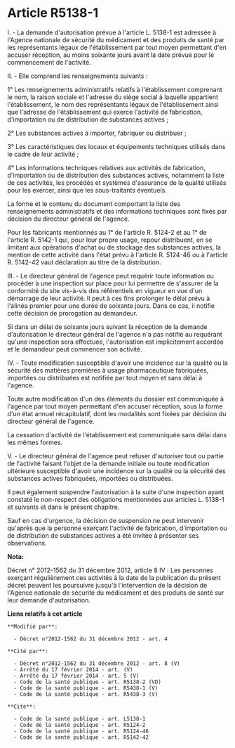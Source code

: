 # Article R5138-1

I. - La demande d'autorisation prévue à l'article L. 5138-1 est adressée à l'Agence nationale de sécurité du médicament et
des produits de santé par les représentants légaux de l'établissement par tout moyen permettant d'en accuser réception, au
moins soixante jours avant la date prévue pour le commencement de l'activité. 

II. - Elle comprend les renseignements suivants : 

1° Les renseignements administratifs relatifs à l'établissement comprenant le nom, la raison sociale et l'adresse du siège
social à laquelle appartient l'établissement, le nom des représentants légaux de l'établissement ainsi que l'adresse de
l'établissement qui exerce l'activité de fabrication, d'importation ou de distribution de substances actives ; 

2° Les substances actives à importer, fabriquer ou distribuer ; 

3° Les caractéristiques des locaux et équipements techniques utilisés dans le cadre de leur activité ; 

4° Les informations techniques relatives aux activités de fabrication, d'importation ou de distribution des substances
actives, notamment la liste de ces activités, les procédés et systèmes d'assurance de la qualité utilisés pour les exercer,
ainsi que les sous-traitants éventuels. 

La forme et le contenu du document comportant la liste des renseignements administratifs et des informations techniques sont
fixés par décision du directeur général de l'agence. 

Pour les fabricants mentionnés au 1° de l'article R. 5124-2 et au 1° de l'article R. 5142-1 qui, pour leur propre usage,
repour distribuent, en se limitant aux opérations d'achat ou de stockage des substances actives, la mention de cette activité
dans l'état prévu à l'article R. 5124-46 ou à l'article R. 5142-42 vaut déclaration au titre de la distribution. 

III. - Le directeur général de l'agence peut requérir toute information ou procéder à une inspection sur place pour lui
permettre de s'assurer de la conformité du site vis-à-vis des référentiels en vigueur en vue d'un démarrage de leur activité.
Il peut à ces fins prolonger le délai prévu à l'alinéa premier pour une durée de soixante jours. Dans ce cas, il notifie
cette décision de prorogation au demandeur. 

Si dans un délai de soixante jours suivant la réception de la demande d'autorisation le directeur général de l'agence n'a pas
notifié au requérant qu'une inspection sera effectuée, l'autorisation est implicitement accordée et le demandeur peut
commencer son activité. 

IV. - Toute modification susceptible d'avoir une incidence sur la qualité ou la sécurité des matières premières à usage
pharmaceutique fabriquées, importées ou distribuées est notifiée par tout moyen et sans délai à l'agence. 

Toute autre modification d'un des éléments du dossier est communiquée à l'agence par tout moyen permettant d'en accuser
réception, sous la forme d'un état annuel récapitulatif, dont les modalités sont fixées par décision du directeur général de
l'agence. 

La cessation d'activité de l'établissement est communiquée sans délai dans les mêmes formes. 

V. - Le directeur général de l'agence peut refuser d'autoriser tout ou partie de l'activité faisant l'objet de la demande
initiale ou toute modification ultérieure susceptible d'avoir une incidence sur la qualité ou la sécurité des substances
actives fabriquées, importées ou distribuées. 

Il peut également suspendre l'autorisation à la suite d'une inspection ayant constaté le non-respect des obligations
mentionnées aux articles L. 5138-1 et suivants et dans le présent chapitre. 

Sauf en cas d'urgence, la décision de suspension ne peut intervenir qu'après que la personne exerçant l'activité de
fabrication, d'importation ou de distribution de substances actives a été invitée à présenter ses observations.

**Nota:**

Décret n° 2012-1562 du 31 décembre 2012, article 8 IV : Les personnes exerçant régulièrement ces activités à la date de la
publication du présent décret peuvent les poursuivre jusqu'à l'intervention de la décision de l'Agence nationale de sécurité
du médicament et des produits de santé sur leur demande d'autorisation.

**Liens relatifs à cet article**

	**Modifié par**:

	  - Décret n°2012-1562 du 31 décembre 2012 - art. 4

	**Cité par**:

	  - Décret n°2012-1562 du 31 décembre 2012 - art. 8 (V)
	  - Arrêté du 17 février 2014 - art. (V)
	  - Arrêté du 17 février 2014 - art. 5 (V)
	  - Code de la santé publique - art. R5138-2 (VD)
	  - Code de la santé publique - art. R5438-1 (V)
	  - Code de la santé publique - art. R5438-3 (V)

	**Cite**:

	  - Code de la santé publique - art. L5138-1
	  - Code de la santé publique - art. R5124-2
	  - Code de la santé publique - art. R5124-46
	  - Code de la santé publique - art. R5142-42
